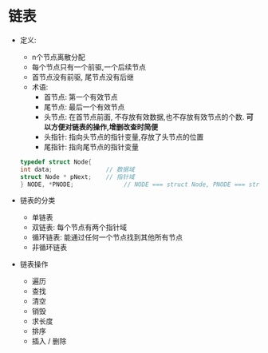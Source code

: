 # 链表
* 定义:  
    * n个节点离散分配
    * 每个节点只有一个前驱,一个后续节点
    * 首节点没有前驱, 尾节点没有后继
    * 术语:
        * 首节点: 第一个有效节点
        * 尾节点: 最后一个有效节点
        * 头节点: 在首节点前面, 不存放有效数据,也不存放有效节点的个数. **可以方便对链表的操作,增删改查时简便**
        * 头指针: 指向头节点的指针变量,存放了头节点的位置
        * 尾指针: 指向尾节点的指针变量
    ```c
    typedef struct Node{
    int data;               // 数据域
    struct Node * pNext;    // 指针域
    } NODE, *PNODE;              // NODE === struct Node, PNODE === struct Node* 
    ```
* 链表的分类
    * 单链表
    * 双链表: 每个节点有两个指针域
    * 循环链表: 能通过任何一个节点找到其他所有节点
    * 非循环链表

* 链表操作
    * 遍历
    * 查找
    * 清空
    * 销毁
    * 求长度
    * 排序
    * 插入 / 删除